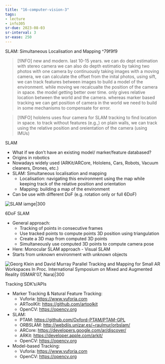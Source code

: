 ```yaml
---
title: "16-computer-vision-3"
tags: 
- lecture
- info305
sr-due: 2023-08-03
sr-interval: 3
sr-ease: 250
---
```



SLAM: Simultaneous Localisation and Mapping ^79f9f9

> [!INFO] new and modern. last 10-15 years.
> we can do dept estimation with stereo camera
> we can also do depth estimatio by taking two photos with one camera
> by continuously taking images with a moving camera, we can calculate the offset from the inital photos, using sift, we can track features between images to build a model of the environment. while moving we recalcualte the position of the camera in space. the model getting better over time. 
> only gives relative location between the world and the camera. whereas marker based tracking we can get position of camera in the world
> we need to build in some mechanisms to compensate for error.

> [!INFO] hololens
> uses four camera for SLAM tracking to find location in space. 
> to track without features (e.g.,) on plain walls, we can track using the relative position and oreientation of the camera (using IMUs)

SLAM
- What if we don’t have an existing model/ marker/feature databased? 
- Origins in robotics 
- Nowadays widely used (ARKit/ARCore, Hololens, Cars, Robots, Vacuum cleaners, Drones, etc.) 
- SLAM: Simultaneous localisation and mapping 
	- Localisation: navigating this environment using the map while keeping track of the relative position and orientation 
	- Mapping: building a map of the environment 
- Can be use with different DoF (e.g. rotation only or full 6DoF)

![SLAM iamge|300](https://i.imgur.com/QkMNcWo.png)

6DoF SLAM
- General approach: 
	- Tracking of points in consecutive frames 
	- Use tracked points to compute points 3D position using triangulation 
	- Create a 3D map from computed 3D points 
	- Simultaneously use computed 3D points to compute camera pose 
- Here: Monocular SLAM approach - Visual SLAM 
- Starts from unknown environment with unknown objects

![Georg Klein and David Murray Parallel Tracking and Mapping for Small AR Workspaces In Proc. International Symposium on Mixed and Augmented Reality (ISMAR'07, Nara)|300](https://i.imgur.com/1cgtxQy.png)

Tracking SDK’s/APIs
- Marker Tracking & Natural Feature Tracking: 
	- Vuforia: https://www.vuforia.com 
	- ARToolKit: https://github.com/artoolkit 
	- OpenCV: https://opencv.org 
- SLAM: 
	- PTAM: https://github.com/Oxford-PTAM/PTAM-GPL 
	- ORBSLAM: http://webdiis.unizar.es/~raulmur/orbslam/ 
	- ARCore: https://developers.google.com/ar/discover/ 
	- ARKit: https://developer.apple.com/arkit/ 
	- OpenCV: https://opencv.org 
- Model-based Tracking: 
	- Vuforia: https://www.vuforia.com 
	- OpenCV: https://opencv.org